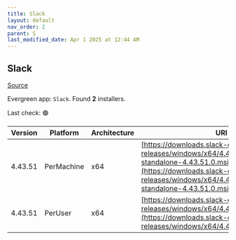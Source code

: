 ```yaml
---
title: Slack
layout: default
nav_order: 2
parent: S
last_modified_date: Apr 1 2025 at 12:44 AM
---
```


## Slack

[Source](https://slack.com/intl/en-au/help/articles/212475728-Deploy-Slack-via-Microsoft-Installer)

Evergreen app: `Slack`. Found **2** installers.

Last check: 🟢

| Version | Platform   | Architecture | URI                                                                                                                                                                                                          |
| ------- | ---------- | ------------ | ------------------------------------------------------------------------------------------------------------------------------------------------------------------------------------------------------------ |
| 4.43.51 | PerMachine | x64          | [https://downloads.slack-edge.com/desktop-releases/windows/x64/4.43.51/slack-standalone-4.43.51.0.msi](https://downloads.slack-edge.com/desktop-releases/windows/x64/4.43.51/slack-standalone-4.43.51.0.msi) |
| 4.43.51 | PerUser    | x64          | [https://downloads.slack-edge.com/desktop-releases/windows/x64/4.43.51/SlackSetup.msi](https://downloads.slack-edge.com/desktop-releases/windows/x64/4.43.51/SlackSetup.msi)                                 |
